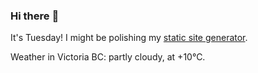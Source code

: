 ### Hi there :wave:

It's Tuesday! I might be polishing my [static site generator](https://github.com/bewuethr/pandoc-bash-blog).

Weather in Victoria BC: partly cloudy, at +10°C.
